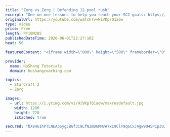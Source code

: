 ```yaml
---
title: "Zerg vs Zerg | Defending 12 pool rush"
excerpt: "One on one lessons to help you reach your SC2 goals: https://www.hushangcoaching.com ------------------------------------------------------------------------------------------------------- In this guide we take a look at how to defend one of the most infamous \"zerg rushes\" in sc2: the 12 pool. This rush"
originalUrl: https://youtube.com/watch?v=HiVKp7Q1aow
type: video
price: Free
length: PT10M28S
publishedDateTime: 2020-06-01T22:27:10Z
heat: 50

featuredContent: "<iframe width=\"800\" height=\"500\" frameborder=\"0\" src=\"https://www.youtube.com/embed/HiVKp7Q1aow\" allow=\"accelerometer; autoplay; encrypted-media; gyroscope; picture-in-picture\" allowfullscreen></iframe>"

provider:
  name: HuShang Tutorials
  domain: hushangcoaching.com

topics:
  - StarCraft 2
  - Zerg

images:
  - url: https://i.ytimg.com/vi/HiVKp7Q1aow/maxresdefault.jpg
    width: 1280
    height: 720
    isCached: true

secured: "bX8H61hPTLNEAoSygJBGf3C9LfNZmD6MMvA7xI9ClY9q6CxJ4gw9U45P1p3U2SJ/MF2D94KAbHV1WiH5IxKaS4Hv/pVbDg+Qwm31MagAIQWWlFcQiofzu7/7vq6IH5sH+Mzs4MY8lgszx95j8OHHJIFyLjAXLEOiATfjFYKmMWvGkgg0Qk4w4cklgbUTB1+bJypVREmkkDZ0rW0YcrNoYnLoju7Kv6LQSiqbnRc1cLJcaIX0FKkQlKgnhBK4nsQ+wvMvvdAwd6GO3VQBST46urCplRS7LJEY0qHDam+1/zmm9XdLDEDTVgWcn5h1/oIGHn4E5Zk1BiWAGyhjkDeSkpDRKaBat9u8kDkEUKwpSvwXXqjufu3OBI8viZTjo0wCH9r9/g9I9A4NzIxN/JevKTvy7jCCjngB4JV5AYHsH88=;ZvE9jggzeJNwqQMgzDDmmA=="
---
```


